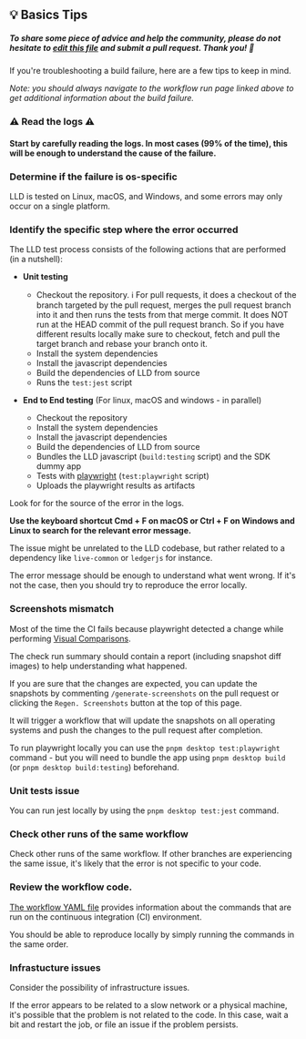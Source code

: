 ## 💡 Basics Tips

##### To share some piece of advice and help the community, please do not hesitate to [edit this file](https://github.com/LedgerHQ/ledger-live/edit/develop/tools/github-bot/tips/test-desktop.md) and submit a pull request. Thank you! 🙏

If you're troubleshooting a build failure, here are a few tips to keep in mind.

_Note: you should always navigate to the workflow run page linked above to get additional information about the build failure._

### ⚠️ Read the logs ⚠️

#### Start by carefully reading the logs. In most cases (99% of the time), this will be enough to understand the cause of the failure.

### Determine if the failure is os-specific

LLD is tested on Linux, macOS, and Windows, and some errors may only occur on a single platform.

### Identify the specific step where the error occurred

The LLD test process consists of the following actions that are performed (in a nutshell):

- **Unit testing**
  - Checkout the repository. ℹ️ For pull requests, it does a checkout of the branch targeted by the pull request, merges the pull request branch into it and then runs the tests from that merge commit. It does NOT run at the HEAD commit of the pull request branch. So if you have different results locally make sure to checkout, fetch and pull the target branch and rebase your branch onto it.
  - Install the system dependencies
  - Install the javascript dependencies
  - Build the dependencies of LLD from source
  - Runs the `test:jest` script

- **End to End testing** (For linux, macOS and windows - in parallel)
  - Checkout the repository
  - Install the system dependencies
  - Install the javascript dependencies
  - Build the dependencies of LLD from source
  - Bundles the LLD javascript (`build:testing` script) and the SDK dummy app
  - Tests with [playwright](https://playwright.dev/) (`test:playwright` script)
  - Uploads the playwright results as artifacts

Look for for the source of the error in the logs.

**Use the keyboard shortcut Cmd + F on macOS or Ctrl + F on Windows and Linux to search for the relevant error message.**

The issue might be unrelated to the LLD codebase, but rather related to a dependency like `live-common` or `ledgerjs` for instance.

The error message should be enough to understand what went wrong. If it's not the case, then you should try to reproduce the error locally.

### Screenshots mismatch

Most of the time the CI fails because playwright detected a change while performing [Visual Comparisons](https://playwright.dev/docs/test-snapshots).

The check run summary should contain a report (including snapshot diff images) to help understanding what happened.

If you are sure that the changes are expected, you can update the snapshots by commenting `/generate-screenshots` on the pull request or clicking the `Regen. Screenshots` button at the top of this page.

It will trigger a workflow that will update the snapshots on all operating systems and push the changes to the pull request after completion.

To run playwright locally you can use the `pnpm desktop test:playwright` command - but you will need to bundle the app using `pnpm desktop build` (or `pnpm desktop build:testing`) beforehand.

### Unit tests issue

You can run jest locally by using the `pnpm desktop test:jest` command.

### Check other runs of the same workflow

Check other runs of the same workflow. If other branches are experiencing the same issue, it's likely that the error is not specific to your code.

### Review the workflow code.

[The workflow YAML file](https://github.com/LedgerHQ/ledger-live/blob/develop/.github/workflows/test-desktop.yml) provides information about the commands that are run on the continuous integration (CI) environment.

You should be able to reproduce locally by simply running the commands in the same order.

### Infrastucture issues

Consider the possibility of infrastructure issues.

If the error appears to be related to a slow network or a physical machine, it's possible that the problem is not related to the code. In this case, wait a bit and restart the job, or file an issue if the problem persists.
